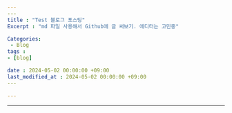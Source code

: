 ```yaml
---
​---
title : "Test 블로그 포스팅"
Excerpt : "md 파일 사용해서 Github에 글 써보기. 에디터는 고민중"

Categories:
 - Blog
tags :
- [blog]

date : 2024-05-02 00:00:00 +09:00
last_modified_at : 2024-05-02 00:00:00 +09:00
​---

---
```


---